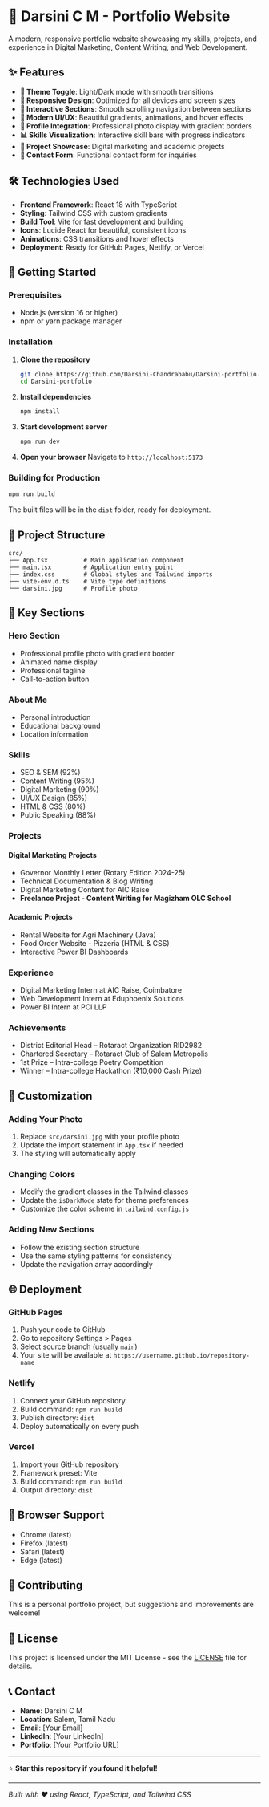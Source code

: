 # 🚀 Darsini C M - Portfolio Website

A modern, responsive portfolio website showcasing my skills, projects, and experience in Digital Marketing, Content Writing, and Web Development.

## ✨ Features

- **🎨 Theme Toggle**: Light/Dark mode with smooth transitions
- **📱 Responsive Design**: Optimized for all devices and screen sizes
- **🎯 Interactive Sections**: Smooth scrolling navigation between sections
- **🌟 Modern UI/UX**: Beautiful gradients, animations, and hover effects
- **📸 Profile Integration**: Professional photo display with gradient borders
- **📊 Skills Visualization**: Interactive skill bars with progress indicators
- **💼 Project Showcase**: Digital marketing and academic projects
- **📧 Contact Form**: Functional contact form for inquiries

## 🛠️ Technologies Used

- **Frontend Framework**: React 18 with TypeScript
- **Styling**: Tailwind CSS with custom gradients
- **Build Tool**: Vite for fast development and building
- **Icons**: Lucide React for beautiful, consistent icons
- **Animations**: CSS transitions and hover effects
- **Deployment**: Ready for GitHub Pages, Netlify, or Vercel

## 🚀 Getting Started

### Prerequisites
- Node.js (version 16 or higher)
- npm or yarn package manager

### Installation

1. **Clone the repository**
   ```bash
   git clone https://github.com/Darsini-Chandrababu/Darsini-portfolio.git
   cd Darsini-portfolio
   ```

2. **Install dependencies**
   ```bash
   npm install
   ```

3. **Start development server**
   ```bash
   npm run dev
   ```

4. **Open your browser**
   Navigate to `http://localhost:5173`

### Building for Production

```bash
npm run build
```

The built files will be in the `dist` folder, ready for deployment.

## 📁 Project Structure

```
src/
├── App.tsx          # Main application component
├── main.tsx         # Application entry point
├── index.css        # Global styles and Tailwind imports
├── vite-env.d.ts    # Vite type definitions
└── darsini.jpg      # Profile photo
```

## 🎯 Key Sections

### Hero Section
- Professional profile photo with gradient border
- Animated name display
- Professional tagline
- Call-to-action button

### About Me
- Personal introduction
- Educational background
- Location information

### Skills
- SEO & SEM (92%)
- Content Writing (95%)
- Digital Marketing (90%)
- UI/UX Design (85%)
- HTML & CSS (80%)
- Public Speaking (88%)

### Projects
#### Digital Marketing Projects
- Governor Monthly Letter (Rotary Edition 2024-25)
- Technical Documentation & Blog Writing
- Digital Marketing Content for AIC Raise
- **Freelance Project - Content Writing for Magizham OLC School**

#### Academic Projects
- Rental Website for Agri Machinery (Java)
- Food Order Website - Pizzeria (HTML & CSS)
- Interactive Power BI Dashboards

### Experience
- Digital Marketing Intern at AIC Raise, Coimbatore
- Web Development Intern at Eduphoenix Solutions
- Power BI Intern at PCI LLP

### Achievements
- District Editorial Head – Rotaract Organization RID2982
- Chartered Secretary – Rotaract Club of Salem Metropolis
- 1st Prize – Intra-college Poetry Competition
- Winner – Intra-college Hackathon (₹10,000 Cash Prize)

## 🎨 Customization

### Adding Your Photo
1. Replace `src/darsini.jpg` with your profile photo
2. Update the import statement in `App.tsx` if needed
3. The styling will automatically apply

### Changing Colors
- Modify the gradient classes in the Tailwind classes
- Update the `isDarkMode` state for theme preferences
- Customize the color scheme in `tailwind.config.js`

### Adding New Sections
- Follow the existing section structure
- Use the same styling patterns for consistency
- Update the navigation array accordingly

## 🌐 Deployment

### GitHub Pages
1. Push your code to GitHub
2. Go to repository Settings > Pages
3. Select source branch (usually `main`)
4. Your site will be available at `https://username.github.io/repository-name`

### Netlify
1. Connect your GitHub repository
2. Build command: `npm run build`
3. Publish directory: `dist`
4. Deploy automatically on every push

### Vercel
1. Import your GitHub repository
2. Framework preset: Vite
3. Build command: `npm run build`
4. Output directory: `dist`

## 📱 Browser Support

- Chrome (latest)
- Firefox (latest)
- Safari (latest)
- Edge (latest)

## 🤝 Contributing

This is a personal portfolio project, but suggestions and improvements are welcome!

## 📄 License

This project is licensed under the MIT License - see the [LICENSE](LICENSE) file for details.

## 📞 Contact

- **Name**: Darsini C M
- **Location**: Salem, Tamil Nadu
- **Email**: [Your Email]
- **LinkedIn**: [Your LinkedIn]
- **Portfolio**: [Your Portfolio URL]

---

⭐ **Star this repository if you found it helpful!**

---

*Built with ❤️ using React, TypeScript, and Tailwind CSS*
